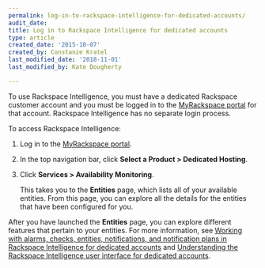 ```yaml
---
permalink: log-in-to-rackspace-intelligence-for-dedicated-accounts/
audit_date:
title: Log in to Rackspace Intelligence for dedicated accounts
type: article
created_date: '2015-10-07'
created_by: Constanze Kratel
last_modified_date: '2018-11-01'
last_modified_by: Kate Dougherty

---
```


To use Rackspace Intelligence, you must have a dedicated Rackspace
customer account and you must be logged in to the
[MyRackspace portal](https://login.rackspace.com) for that account.
Rackspace Intelligence has no separate login process.

To access Rackspace Intelligence:

1.  Log in to the [MyRackspace portal](https://login.rackspace.com/).
2.  In the top navigation bar, click **Select a Product > Dedicated Hosting**.
3.  Click **Services > Availability Monitoring**.

    This takes you to the **Entities** page, which lists all of your
    available entities. From this page, you can explore all the details
    for the entities that have been configured for you.

After you have launched the **Entities** page, you can explore different
features that pertain to your entities. For more information, see
[Working with alarms, checks, entities, notifications, and notification
plans in Rackspace Intelligence for dedicated
accounts](/how-to/working-with-alarms-checks-entities-notifications-and-notification-plans-in-rackspace)
and [Understanding the Rackspace Intelligence user interface for
dedicated
accounts](/how-to/understanding-the-rackspace-intelligence-user-interface-for-dedicated-accounts).
